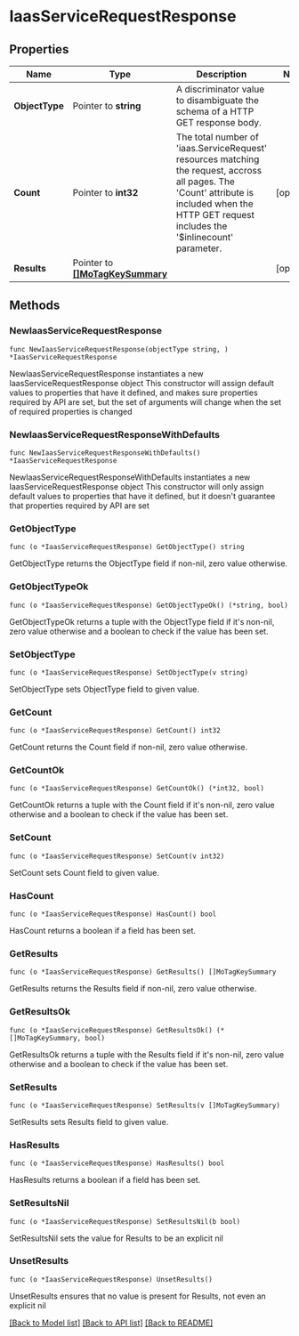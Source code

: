 # IaasServiceRequestResponse

## Properties

Name | Type | Description | Notes
------------ | ------------- | ------------- | -------------
**ObjectType** | Pointer to **string** | A discriminator value to disambiguate the schema of a HTTP GET response body. | 
**Count** | Pointer to **int32** | The total number of &#39;iaas.ServiceRequest&#39; resources matching the request, accross all pages. The &#39;Count&#39; attribute is included when the HTTP GET request includes the &#39;$inlinecount&#39; parameter. | [optional] 
**Results** | Pointer to [**[]MoTagKeySummary**](MoTagKeySummary.md) |  | [optional] 

## Methods

### NewIaasServiceRequestResponse

`func NewIaasServiceRequestResponse(objectType string, ) *IaasServiceRequestResponse`

NewIaasServiceRequestResponse instantiates a new IaasServiceRequestResponse object
This constructor will assign default values to properties that have it defined,
and makes sure properties required by API are set, but the set of arguments
will change when the set of required properties is changed

### NewIaasServiceRequestResponseWithDefaults

`func NewIaasServiceRequestResponseWithDefaults() *IaasServiceRequestResponse`

NewIaasServiceRequestResponseWithDefaults instantiates a new IaasServiceRequestResponse object
This constructor will only assign default values to properties that have it defined,
but it doesn't guarantee that properties required by API are set

### GetObjectType

`func (o *IaasServiceRequestResponse) GetObjectType() string`

GetObjectType returns the ObjectType field if non-nil, zero value otherwise.

### GetObjectTypeOk

`func (o *IaasServiceRequestResponse) GetObjectTypeOk() (*string, bool)`

GetObjectTypeOk returns a tuple with the ObjectType field if it's non-nil, zero value otherwise
and a boolean to check if the value has been set.

### SetObjectType

`func (o *IaasServiceRequestResponse) SetObjectType(v string)`

SetObjectType sets ObjectType field to given value.


### GetCount

`func (o *IaasServiceRequestResponse) GetCount() int32`

GetCount returns the Count field if non-nil, zero value otherwise.

### GetCountOk

`func (o *IaasServiceRequestResponse) GetCountOk() (*int32, bool)`

GetCountOk returns a tuple with the Count field if it's non-nil, zero value otherwise
and a boolean to check if the value has been set.

### SetCount

`func (o *IaasServiceRequestResponse) SetCount(v int32)`

SetCount sets Count field to given value.

### HasCount

`func (o *IaasServiceRequestResponse) HasCount() bool`

HasCount returns a boolean if a field has been set.

### GetResults

`func (o *IaasServiceRequestResponse) GetResults() []MoTagKeySummary`

GetResults returns the Results field if non-nil, zero value otherwise.

### GetResultsOk

`func (o *IaasServiceRequestResponse) GetResultsOk() (*[]MoTagKeySummary, bool)`

GetResultsOk returns a tuple with the Results field if it's non-nil, zero value otherwise
and a boolean to check if the value has been set.

### SetResults

`func (o *IaasServiceRequestResponse) SetResults(v []MoTagKeySummary)`

SetResults sets Results field to given value.

### HasResults

`func (o *IaasServiceRequestResponse) HasResults() bool`

HasResults returns a boolean if a field has been set.

### SetResultsNil

`func (o *IaasServiceRequestResponse) SetResultsNil(b bool)`

 SetResultsNil sets the value for Results to be an explicit nil

### UnsetResults
`func (o *IaasServiceRequestResponse) UnsetResults()`

UnsetResults ensures that no value is present for Results, not even an explicit nil

[[Back to Model list]](../README.md#documentation-for-models) [[Back to API list]](../README.md#documentation-for-api-endpoints) [[Back to README]](../README.md)


